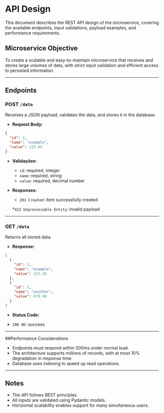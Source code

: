 # API Design

This document describes the REST API design of the microservice, covering the available endpoints, input validations, payload examples, and performance requirements.

## Microservice Objective

To create a scalable and easy-to-maintain microservice that receives and stores large volumes of data, with strict input validation and efficient access to persisted information.

---

## Endpoints

### POST `/data`

Receives a JSON payload, validates the data, and stores it in the database.

* **Request Body:**

```json
{
  "id": 1,
  "name": "example",
  "value": 123.45
}
```

* **Validações:**

  * `id`: required, integer
  * `name`: required, string
  * `value`: required, decimal number

* **Responses:**

  * `201 Created`: item successfully created

  *`422 Unprocessable Entity`: invalid payload

---

### GET `/data`

Returns all stored data.

* **Response:**

```json
[
  {
    "id": 1,
    "name": "example",
    "value": 123.45
  },
  {
    "id": 2,
    "name": "another",
    "value": 678.90
  }
]
```

* **Status Code:**

 * `200 OK`: success

---

##Performance Considerations

* Endpoints must respond within 500ms under normal load.
* The architecture supports millions of records, with at most 10% degradation in response time.
* Database uses indexing to speed up read operations.

___

## Notes

* The API follows REST principles.
* All inputs are validated using Pydantic models.
* Horizontal scalability enables support for many simultaneous users.



